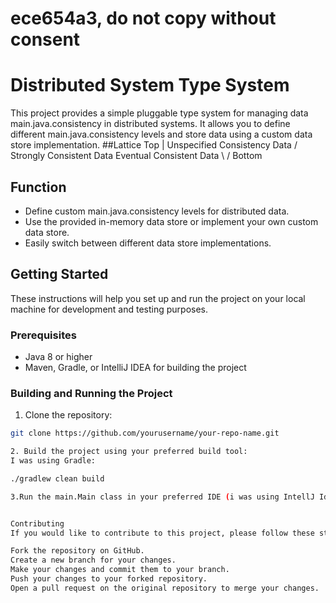 # ece654a3, do not copy without consent
# Distributed System Type System

This project provides a simple pluggable type system for managing data main.java.consistency in distributed systems. 
It allows you to define different main.java.consistency levels and store data using a custom data store implementation.
##Lattice
                    Top
                     |
            Unspecified Consistency Data
            /                         \
Strongly Consistent Data        	Eventual Consistent Data
                    \		        /
                         Bottom

## Function

- Define custom main.java.consistency levels for distributed data.
- Use the provided in-memory data store or implement your own custom data store.
- Easily switch between different data store implementations.

## Getting Started

These instructions will help you set up and run the project on your local machine for development and testing purposes.

### Prerequisites

- Java 8 or higher
- Maven, Gradle, or IntelliJ IDEA for building the project

### Building and Running the Project

1. Clone the repository:

```bash
git clone https://github.com/yourusername/your-repo-name.git

2. Build the project using your preferred build tool:
I was using Gradle:

./gradlew clean build

3.Run the main.Main class in your preferred IDE (i was using IntellJ Idea) or from the command line.


Contributing
If you would like to contribute to this project, please follow these steps:

Fork the repository on GitHub.
Create a new branch for your changes.
Make your changes and commit them to your branch.
Push your changes to your forked repository.
Open a pull request on the original repository to merge your changes.

